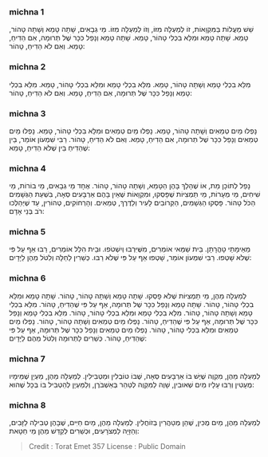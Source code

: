 
### michna 1
שֵׁשׁ מַעֲלוֹת בַּמִּקְוָאוֹת, זוֹ לְמַעְלָה מִזּוֹ, וְזוֹ לְמַעְלָה מִזּוֹ. מֵי גְבָאִים, שָׁתָה טָמֵא וְשָׁתָה טָהוֹר, טָמֵא. שָׁתָה טָמֵא וּמִלֵּא בִכְלִי טָהוֹר, טָמֵא. שָׁתָה טָמֵא וְנָפַל כִּכָּר שֶׁל תְּרוּמָה, אִם הֵדִיחַ, טָמֵא. וְאִם לֹא הֵדִיחַ, טָהוֹר: 

### michna 2
מִלֵּא בִכְלִי טָמֵא וְשָׁתָה טָהוֹר, טָמֵא. מִלֵּא בִכְלִי טָמֵא וּמִלֵּא בִכְלִי טָהוֹר, טָמֵא. מִלֵּא בִכְלִי טָמֵא וְנָפַל כִּכָּר שֶׁל תְּרוּמָה, אִם הֵדִיחַ, טָמֵא. וְאִם לֹא הֵדִיחַ, טָהוֹר: 

### michna 3
נָפְלוּ מַיִם טְמֵאִים וְשָׁתָה טָהוֹר, טָמֵא. נָפְלוּ מַיִם טְמֵאִים וּמִלֵּא בִכְלִי טָהוֹר, טָמֵא. נָפְלוּ מַיִם טְמֵאִים וְנָפַל כִּכָּר שֶׁל תְּרוּמָה, אִם הֵדִיחַ, טָמֵא. וְאִם לֹא הֵדִיחַ, טָהוֹר. רַבִּי שִׁמְעוֹן אוֹמֵר, בֵּין שֶׁהֵדִיחַ בֵּין שֶׁלֹּא הֵדִיחַ, טָמֵא: 

### michna 4
נָפַל לְתוֹכָן מֵת, אוֹ שֶׁהָלַךְ בָּהֶן הַטָּמֵא, וְשָׁתָה טָהוֹר, טָהוֹר. אֶחָד מֵי גְבָאִים, מֵי בוֹרוֹת, מֵי שִׁיחִים, מֵי מְעָרוֹת, מֵי תַמְצִיּוֹת שֶׁפָּסְקוּ, וּמִקְוָאוֹת שֶׁאֵין בָּהֶם אַרְבָּעִים סְאָה, בִּשְׁעַת הַגְּשָׁמִים הַכֹּל טָהוֹר. פָּסְקוּ הַגְּשָׁמִים, הַקְּרוֹבִים לָעִיר וְלַדֶּרֶךְ, טְמֵאִים. וְהָרְחוֹקִים, טְהוֹרִין, עַד שֶׁיְּהַלְּכוּ רֹב בְּנֵי אָדָם: 

### michna 5
מֵאֵימָתַי טָהֳרָתָן. בֵּית שַׁמַּאי אוֹמְרִים, מִשֶּׁיִּרְבּוּ וְיִשְׁטֹפוּ. וּבֵית הִלֵּל אוֹמְרִים, רַבּוּ אַף עַל פִּי שֶׁלֹּא שָׁטְפוּ. רַבִּי שִׁמְעוֹן אוֹמֵר, שָׁטְפוּ אַף עַל פִּי שֶׁלֹּא רַבּוּ. כְּשֵׁרִין לַחַלָּה וְלִטֹּל מֵהֶן לַיָּדָיִם: 

### michna 6
לְמַעְלָה מֵהֶן, מֵי תַמְצִיּוֹת שֶׁלֹּא פָסְקוּ. שָׁתָה טָמֵא וְשָׁתָה טָהוֹר, טָהוֹר. שָׁתָה טָמֵא וּמִלֵּא בִכְלִי טָהוֹר, טָהוֹר. שָׁתָה טָמֵא וְנָפַל כִּכָּר שֶׁל תְּרוּמָה, אַף עַל פִּי שֶׁהֵדִיחַ, טָהוֹר. מִלֵּא בִכְלִי טָמֵא וְשָׁתָה טָהוֹר, טָהוֹר. מִלֵּא בִכְלִי טָמֵא וּמִלֵּא בִכְלִי טָהוֹר, טָהוֹר. מִלֵּא בִכְלִי טָמֵא וְנָפַל כִּכָּר שֶׁל תְּרוּמָה, אַף עַל פִּי שֶׁהֵדִיחַ, טָהוֹר. נָפְלוּ מַיִם טְמֵאִים וְשָׁתָה טָהוֹר, טָהוֹר. נָפְלוּ מַיִם טְמֵאִים וּמִלֵּא בִכְלִי טָהוֹר, טָהוֹר. נָפְלוּ מַיִם טְמֵאִים וְנָפַל כִּכָּר שֶׁל תְּרוּמָה, אַף עַל פִּי שֶׁהֵדִיחַ, טָהוֹר. כְּשֵׁרִים לַתְּרוּמָה וְלִטֹּל מֵהֶם לַיָּדָיִם: 

### michna 7
לְמַעְלָה מֵהֶן, מִקְוֶה שֶׁיֶּשׁ בּוֹ אַרְבָּעִים סְאָה, שֶׁבּוֹ טוֹבְלִין וּמַטְבִּילִין. לְמַעְלָה מֵהֶן, מַעְיָן שֶׁמֵּימָיו מֻעָטִין וְרַבּוּ עָלָיו מַיִם שְׁאוּבִין, שָׁוֶה לַמִּקְוֶה לְטַהֵר בְּאַשְׁבֹּרֶן, וְלַמַּעְיָן לְהַטְבִּיל בּוֹ בְּכָל שֶׁהוּא: 

### michna 8
לְמַעְלָה מֵהֶן, מַיִם מֻכִּין, שֶׁהֵן מְטַהֲרִין בְּזוֹחֲלִין. לְמַעְלָה מֵהֶן, מַיִם חַיִּים, שֶׁבָּהֶן טְבִילָה לַזָּבִים, וְהַזָּיָה לַמְצֹרָעִים, וּכְשֵׁרִים לְקַדֵּשׁ מֵהֶן מֵי חַטָּאת: 

>Credit : Torat Emet 357
>License : Public Domain 